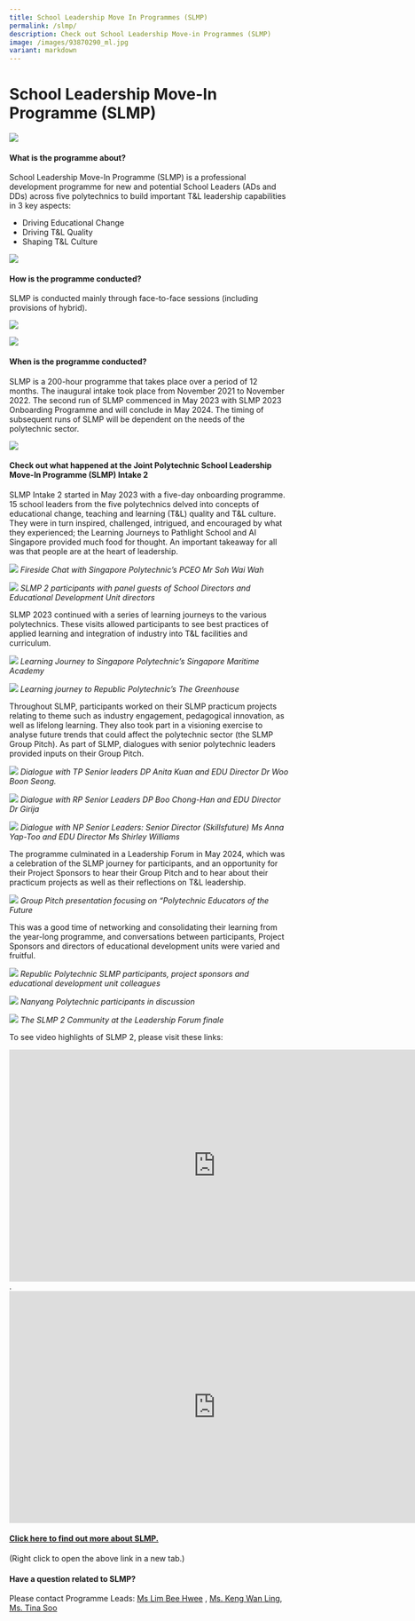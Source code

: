 ```yaml
---
title: School Leadership Move In Programmes (SLMP)
permalink: /slmp/
description: Check out School Leadership Move-in Programmes (SLMP)
image: /images/93870290_ml.jpg
variant: markdown
---
```

# School Leadership Move-In Programme (SLMP)


![](/images/44638187_ml.jpg)

#### What is the programme about?

School Leadership Move-In Programme (SLMP) is a professional development programme for new and potential School Leaders (ADs and DDs) across five polytechnics to build important T&amp;L leadership capabilities in 3 key aspects:
* Driving Educational Change
* Driving T&amp;L Quality
* Shaping T&amp;L Culture

![](/images/learning%20journey%20to%20tp_10%20june%202022.jpg)

#### How is the programme conducted?

SLMP is conducted mainly through face-to-face sessions (including provisions of hybrid).

![](/images/slmp.jpg)

![](/images/slmp%20mpa.jpg)

#### When is the programme conducted?

SLMP is a 200-hour programme that takes place over a period of 12 months. The inaugural intake took place from November 2021 to November 2022. The second run of SLMP commenced in May 2023 with SLMP 2023 Onboarding Programme and will conclude in May 2024. The timing of subsequent runs of SLMP will be dependent on the needs of the polytechnic sector.

![](/images/slmp%20fablab.jpg)

#### Check out what happened at the Joint Polytechnic School Leadership Move-In Programme (SLMP) Intake 2

SLMP Intake 2 started in May 2023 with a five-day onboarding programme. 
15 school leaders from the five polytechnics delved into concepts of educational change, teaching and learning (T&amp;L) quality and T&amp;L culture. They were in turn inspired, challenged, intrigued, and encouraged by what they experienced; the Learning Journeys to Pathlight School and AI Singapore provided much food for thought. An important takeaway for all was that people are at the heart of leadership.

![](/images/SLMP%20Intake%202%20Update/IMG_0517.jpg)
*Fireside Chat with Singapore Polytechnic’s PCEO Mr Soh Wai Wah*

![](/images/SLMP%20Intake%202%20Update/a71c0872_de7c_4d94_9a9c_e658d9c54bc0.jpg)
*SLMP 2 participants with panel guests of School Directors and Educational Development Unit directors*

SLMP 2023 continued with a series of learning journeys to the various polytechnics. These visits allowed participants to see best practices of applied learning and integration of industry into T&amp;L facilities and curriculum. 

![](/images/SLMP%20Intake%202%20Update/IMG_1390.jpg)
*Learning Journey to Singapore Polytechnic’s Singapore Maritime Academy*

![](/images/SLMP%20Intake%202%20Update/98dca52a_95f8_4924_8894_ef28b984aca4.jpg)
*Learning journey to Republic Polytechnic’s The Greenhouse*

Throughout SLMP, participants worked on their SLMP practicum projects relating to theme such as industry engagement, pedagogical innovation, as well as lifelong learning. They also took part in a visioning exercise to analyse future trends that could affect the polytechnic sector (the SLMP Group Pitch). As part of SLMP, dialogues with senior polytechnic leaders provided inputs on their Group Pitch. 

![](/images/SLMP%20Intake%202%20Update/CIM2__Dialogue_with_leaders3.jpg)
*Dialogue with TP Senior leaders DP Anita Kuan and EDU Director Dr Woo Boon Seong.*

![](/images/SLMP%20Intake%202%20Update/GPDP1_resized.jpg)
*Dialogue with RP Senior Leaders DP Boo Chong-Han and EDU Director Dr Girija*

![](/images/SLMP%20Intake%202%20Update/Dialogue_Group_Photo_with_SD_and_EDU_Dir_1__1_.jpg)
*Dialogue with NP Senior Leaders: Senior Director (Skillsfuture) Ms Anna Yap-Too and EDU Director Ms Shirley Williams*


The programme culminated in a Leadership Forum in May 2024, which was a celebration of the SLMP journey for participants, and an opportunity for their Project Sponsors to hear their Group Pitch and to hear about their practicum projects as well as their reflections on T&amp;L leadership. 

![](/images/SLMP%20Intake%202%20Update/SLMP_2__Edu_of_the_Future_photo.png)
*Group Pitch presentation focusing on “Polytechnic Educators of the Future*

This was a good time of networking and consolidating their learning from the year-long programme, and conversations between participants, Project Sponsors and directors of educational development units were varied and fruitful.

![](/images/SLMP%20Intake%202%20Update/IMG_4687.jpg)
*Republic Polytechnic SLMP participants, project sponsors and educational development unit colleagues*

![](/images/SLMP%20Intake%202%20Update/IMG_4693.jpg)
*Nanyang Polytechnic participants in discussion*

![](/images/SLMP%20Intake%202%20Update/IMG_20240524_121928.jpg)
*The SLMP 2 Community at the Leadership Forum finale*

To see video highlights of SLMP 2, please visit these links: 
<iframe allowfullscreen="" allow="accelerometer; autoplay; clipboard-write; encrypted-media; gyroscope; picture-in-picture; web-share" frameborder="0" title="Highlights of SLMP Intake 2 Experience" src="https://www.youtube.com/embed/n2F40AY-FnU?list=PLI3rfjAKrq04yjpNmILcjb9OmaK2MFUCU" height="418" width="743"></iframe>
.
<iframe allowfullscreen="" allow="accelerometer; autoplay; clipboard-write; encrypted-media; gyroscope; picture-in-picture; web-share" frameborder="0" title="Highlights of SLMP Intake 2 Learning Artefacts" src="https://www.youtube.com/embed/muqFWmdRtig?list=PLI3rfjAKrq04yjpNmILcjb9OmaK2MFUCU" height="418" width="743"></iframe>


#### [Click here to find out more about SLMP.](/files/slmp_%20prog%20info_%20for%20jpace%20website_%20updated%2017%20jan%202023.pdf)
(Right click to open the above link in a new tab.)


#### Have a question related to SLMP?

Please contact Programme Leads: [Ms Lim Bee Hwee](mailto:lim_bee_hwee@rp.edu.sg) ,  <a href="mailto:keng_wan_ling@tp.edu.sg">Ms. Keng Wan Ling</a>, <a href="mailto:tina_soo@np.edu.sg">Ms. Tina Soo</a>